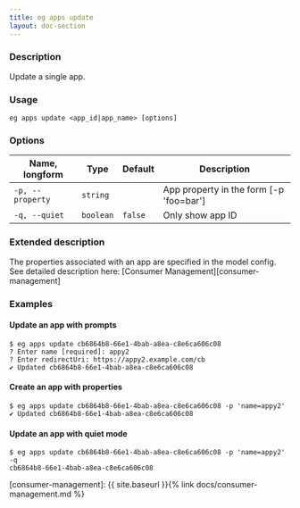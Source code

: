 ```yaml
---
title: eg apps update
layout: doc-section
---
```


### Description

Update a single app.

### Usage

```shell
eg apps update <app_id|app_name> [options]
```

### Options

| Name, longform   | Type      | Default | Description                             |
| ---              | ---       | ---     | ---                                     |
| `-p, --property` | `string`  |         | App property in the form [-p 'foo=bar'] |
| `-q, --quiet`    | `boolean` | `false` | Only show app ID                        |

### Extended description

The properties associated with an app are specified in the model config.
See detailed description here:
[Consumer Management][consumer-management]

### Examples

#### Update an app with prompts

```shell
$ eg apps update cb6864b8-66e1-4bab-a8ea-c8e6ca606c08
? Enter name [required]: appy2
? Enter redirectUri: https://appy2.example.com/cb
✔ Updated cb6864b8-66e1-4bab-a8ea-c8e6ca606c08
```

#### Create an app with properties

```shell
$ eg apps update cb6864b8-66e1-4bab-a8ea-c8e6ca606c08 -p 'name=appy2'
✔ Updated cb6864b8-66e1-4bab-a8ea-c8e6ca606c08
```

#### Update an app with quiet mode

```shell
$ eg apps update cb6864b8-66e1-4bab-a8ea-c8e6ca606c08 -p 'name=appy2' -q
cb6864b8-66e1-4bab-a8ea-c8e6ca606c08
```

[consumer-management]: {{ site.baseurl }}{% link docs/consumer-management.md %}

